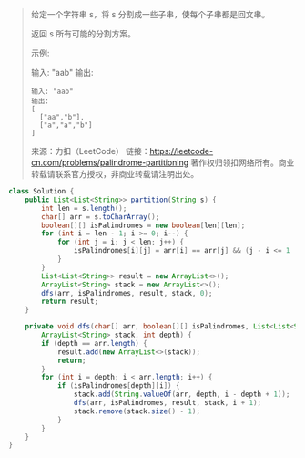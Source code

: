 > 给定一个字符串 s，将 s 分割成一些子串，使每个子串都是回文串。
>
> 返回 s 所有可能的分割方案。
>
> 示例:
>
> 输入: "aab"
> 输出:
>
> ```
> 输入: "aab"
> 输出:
> [
>   ["aa","b"],
>   ["a","a","b"]
> ]
> ```
>
> 来源：力扣（LeetCode）
> 链接：https://leetcode-cn.com/problems/palindrome-partitioning
> 著作权归领扣网络所有。商业转载请联系官方授权，非商业转载请注明出处。

```java
class Solution {
    public List<List<String>> partition(String s) {
        int len = s.length();
        char[] arr = s.toCharArray();
        boolean[][] isPalindromes = new boolean[len][len];
        for (int i = len - 1; i >= 0; i--) {
            for (int j = i; j < len; j++) {
                isPalindromes[i][j] = arr[i] == arr[j] && (j - i <= 1 || isPalindromes[i + 1][j - 1]);
            }
        }
        List<List<String>> result = new ArrayList<>();
        ArrayList<String> stack = new ArrayList<>();
        dfs(arr, isPalindromes, result, stack, 0);
        return result;
    }

    private void dfs(char[] arr, boolean[][] isPalindromes, List<List<String>> result, 
        ArrayList<String> stack, int depth) {
        if (depth == arr.length) {
            result.add(new ArrayList<>(stack));
            return;
        }
        for (int i = depth; i < arr.length; i++) {
            if (isPalindromes[depth][i]) {
                stack.add(String.valueOf(arr, depth, i - depth + 1));
                dfs(arr, isPalindromes, result, stack, i + 1);
                stack.remove(stack.size() - 1);
            }
        }
    }
}
```

